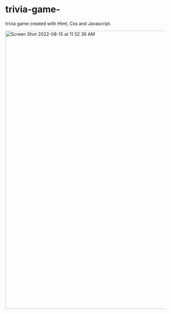 # trivia-game-

trivia game created with Html, Css and Javascript. 

<img width="872" alt="Screen Shot 2022-08-15 at 11 52 36 AM" src="https://user-images.githubusercontent.com/101158128/184669709-59552495-4d0c-44ea-aa4f-8c9fac2cbfae.png">

